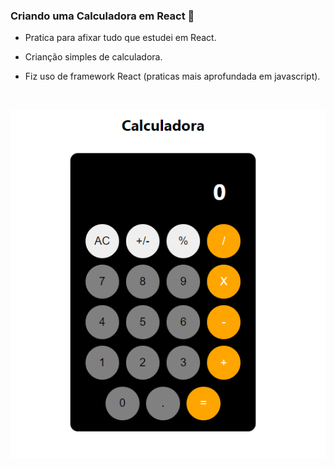 ### Criando uma Calculadora em React :calling:

* Pratica para afixar tudo que estudei em React.

* Crianção simples de calculadora.

* Fiz uso de framework React (praticas mais aprofundada em javascript).

  ​

![calculator](Screenshot.jpg)

